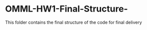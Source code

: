 # OMML-HW1-Final-Structure-
This folder contains the final structure of the code for final delivery 
